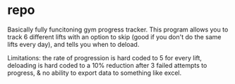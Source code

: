 # repo


Basically fully funcitoning gym progress tracker. This program allows you to track 6 different lifts with an option to skip (good if you don't do the same lifts every day), and tells you when to deload. 

Limitations: the rate of progression is hard coded to 5 for every lift, deloading is hard coded to a 10% reduction after 3 failed attempts to progress, & no ability to export data to something like excel.
